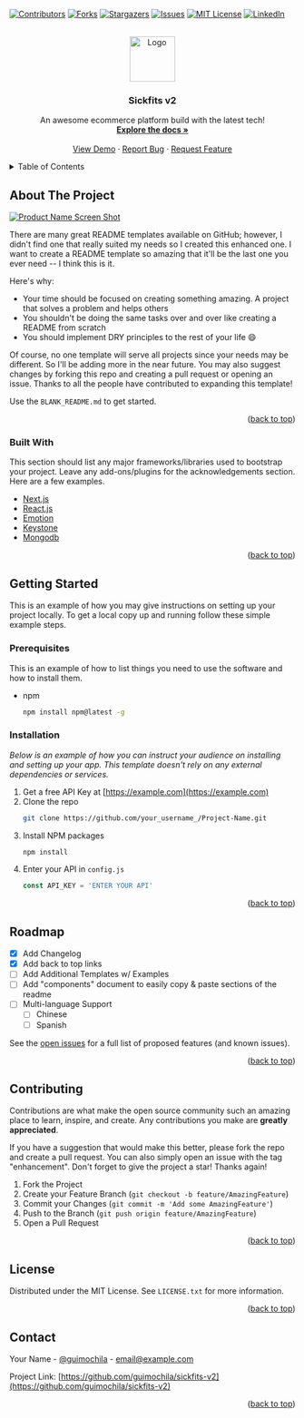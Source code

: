 <div id="top"></div>

[![Contributors][contributors-shield]][contributors-url]
[![Forks][forks-shield]][forks-url]
[![Stargazers][stars-shield]][stars-url]
[![Issues][issues-shield]][issues-url]
[![MIT License][license-shield]][license-url]
[![LinkedIn][linkedin-shield]][linkedin-url]

<br />
<div align="center">
  <a href="https://github.com/guimochila/sickfits-v2">
    <img src="images/logo.png" alt="Logo" width="80" height="80">
  </a>

  <h3 align="center">Sickfits v2</h3>

  <p align="center">
    An awesome ecommerce platform build with the latest tech!
    <br />
    <a href="https://github.com/guimochila/sickfits-v2"><strong>Explore the docs »</strong></a>
    <br />
    <br />
    <a href="https://github.com/guimochila/sickfits-v2">View Demo</a>
    ·
    <a href="https://github.com/guimochila/sickfits-v2/issues">Report Bug</a>
    ·
    <a href="https://github.com/guimochila/sickfits-v2/issues">Request Feature</a>
  </p>
</div>

<!-- TABLE OF CONTENTS -->
<details>
  <summary>Table of Contents</summary>
  <ol>
    <li>
      <a href="#about-the-project">About The Project</a>
      <ul>
        <li><a href="#built-with">Built With</a></li>
      </ul>
    </li>
    <li>
      <a href="#getting-started">Getting Started</a>
      <ul>
        <li><a href="#prerequisites">Prerequisites</a></li>
        <li><a href="#installation">Installation</a></li>
      </ul>
    </li>
    <li><a href="#roadmap">Roadmap</a></li>
    <li><a href="#contributing">Contributing</a></li>
    <li><a href="#license">License</a></li>
    <li><a href="#contact">Contact</a></li>
  </ol>
</details>

<!-- ABOUT THE PROJECT -->

## About The Project

[![Product Name Screen Shot][product-screenshot]](https://example.com)

There are many great README templates available on GitHub; however, I didn't find one that really suited my needs so I created this enhanced one. I want to create a README template so amazing that it'll be the last one you ever need -- I think this is it.

Here's why:

- Your time should be focused on creating something amazing. A project that solves a problem and helps others
- You shouldn't be doing the same tasks over and over like creating a README from scratch
- You should implement DRY principles to the rest of your life :smile:

Of course, no one template will serve all projects since your needs may be different. So I'll be adding more in the near future. You may also suggest changes by forking this repo and creating a pull request or opening an issue. Thanks to all the people have contributed to expanding this template!

Use the `BLANK_README.md` to get started.

<p align="right">(<a href="#top">back to top</a>)</p>

### Built With

This section should list any major frameworks/libraries used to bootstrap your project. Leave any add-ons/plugins for the acknowledgements section. Here are a few examples.

- [Next.js](https://nextjs.org/)
- [React.js](https://reactjs.org/)
- [Emotion](https://emotion.sh/)
- [Keystone](https://keystonejs.com/)
- [Mongodb](https://www.mongodb.com/)

<p align="right">(<a href="#top">back to top</a>)</p>

<!-- GETTING STARTED -->

## Getting Started

This is an example of how you may give instructions on setting up your project locally.
To get a local copy up and running follow these simple example steps.

### Prerequisites

This is an example of how to list things you need to use the software and how to install them.

- npm
  ```sh
  npm install npm@latest -g
  ```

### Installation

_Below is an example of how you can instruct your audience on installing and setting up your app. This template doesn't rely on any external dependencies or services._

1. Get a free API Key at [https://example.com](https://example.com)
2. Clone the repo
   ```sh
   git clone https://github.com/your_username_/Project-Name.git
   ```
3. Install NPM packages
   ```sh
   npm install
   ```
4. Enter your API in `config.js`
   ```js
   const API_KEY = 'ENTER YOUR API'
   ```

<p align="right">(<a href="#top">back to top</a>)</p>

<!-- ROADMAP -->

## Roadmap

- [x] Add Changelog
- [x] Add back to top links
- [ ] Add Additional Templates w/ Examples
- [ ] Add "components" document to easily copy & paste sections of the readme
- [ ] Multi-language Support
  - [ ] Chinese
  - [ ] Spanish

See the [open issues](https://github.com/guimochila/sickfits-v2/issues) for a full list of proposed features (and known issues).

<p align="right">(<a href="#top">back to top</a>)</p>

<!-- CONTRIBUTING -->

## Contributing

Contributions are what make the open source community such an amazing place to learn, inspire, and create. Any contributions you make are **greatly appreciated**.

If you have a suggestion that would make this better, please fork the repo and create a pull request. You can also simply open an issue with the tag "enhancement".
Don't forget to give the project a star! Thanks again!

1. Fork the Project
2. Create your Feature Branch (`git checkout -b feature/AmazingFeature`)
3. Commit your Changes (`git commit -m 'Add some AmazingFeature'`)
4. Push to the Branch (`git push origin feature/AmazingFeature`)
5. Open a Pull Request

<p align="right">(<a href="#top">back to top</a>)</p>

<!-- LICENSE -->

## License

Distributed under the MIT License. See `LICENSE.txt` for more information.

<p align="right">(<a href="#top">back to top</a>)</p>

<!-- CONTACT -->

## Contact

Your Name - [@guimochila](https://twitter.com/guimochila) - email@example.com

Project Link: [https://github.com/guimochila/sickfits-v2](https://github.com/guimochila/sickfits-v2)

<p align="right">(<a href="#top">back to top</a>)</p>

[contributors-shield]: https://img.shields.io/github/contributors/guimochila/sickfits-v2.svg?style=for-the-badge
[contributors-url]: https://github.com/guimochila/sickfits-v2/graphs/contributors
[forks-shield]: https://img.shields.io/github/forks/guimochila/sickfits-v2.svg?style=for-the-badge
[forks-url]: https://github.com/guimochila/sickfits-v2/network/members
[stars-shield]: https://img.shields.io/github/stars/guimochila/sickfits-v2.svg?style=for-the-badge
[stars-url]: https://github.com/guimochila/sickfits-v2/stargazers
[issues-shield]: https://img.shields.io/github/issues/guimochila/sickfits-v2.svg?style=for-the-badge
[issues-url]: https://github.com/guimochila/sickfits-v2/issues
[license-shield]: https://img.shields.io/github/license/guimochila/sickfits-v2.svg?style=for-the-badge
[license-url]: https://github.com/guimochila/sickfits-v2/blob/master/LICENSE.txt
[linkedin-shield]: https://img.shields.io/badge/-LinkedIn-black.svg?style=for-the-badge&logo=linkedin&colorB=555
[linkedin-url]: https://linkedin.com/in/guimochila
[product-screenshot]: images/screenshot.png
